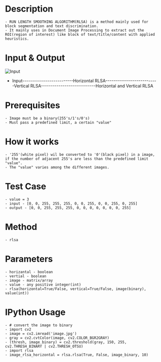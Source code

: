 # Description

	- RUN LENGTH SMOOTHING ALGORITHM(RLSA) is a method mainly used for block segmentation and text discrimination.
	- It mainly uses in Document Image Processing to extract out the ROI(region of interest) like block of text/title/content with applied heuristics.

# Input & Output
![Input](https://github.com/Vasistareddy/python-rlsa/blob/master/images/image.jpeg)
- Input--------------------------Horizontal RLSA---------------------------Vertical RLSA----------------------------Horizontal and Vertical RLSA

# Prerequisites

	- Image must be a binary(255's/1's/0's)
	- Must pass a predefined limit, a certain "value"

# How it works

	- '255'(white pixel) wil be converted to '0'(black pixel) in a image, if the number of adjacent 255's are less than the predefined limit "value".
	- The "value" varies among the different images.

# Test Case
	- value = 3
	- input - [0, 0, 255, 255, 255, 0, 0, 255, 0, 0, 255, 0, 255]
	- output - [0, 0, 255, 255, 255, 0, 0, 0, 0, 0, 0, 0, 255]

# Method

	- rlsa

# Parameters

	- horizantal - boolean
	- vertial - boolean
	- image - matrix/array
	- value - any positive integer(int)
	- rlsa(horizontal=True/False, vertical=True/False, image(binary), value(int))

# IPython Usage
	- # convert the image to binary
	- import cv2
	- image = cv2.imread('image.jpg')
	- gray = cv2.cvtColor(image, cv2.COLOR_BGR2GRAY)
	- (thresh, image_binary) = cv2.threshold(gray, 150, 255, cv2.THRESH_BINARY | cv2.THRESH_OTSU)
	- import rlsa
	- image_rlsa_horizontal = rlsa.rlsa(True, False, image_binary, 10)



